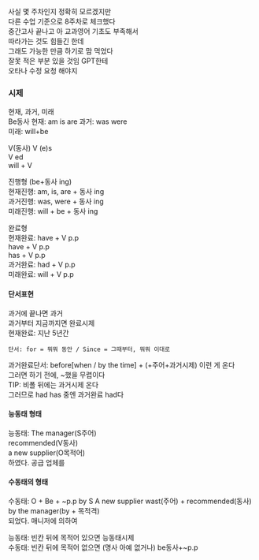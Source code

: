 사실 몇 주차인지 정확히 모르겠지만  
다른 수업 기준으로 8주차로 체크했다  
중간고사 끝나고 아 교과영어 기초도 부족해서  
따라가는 것도 힘들긴 한데  
그래도 가능한 만큼 하기로 맘 먹었다  
잘못 적은 부분 있을 것임 GPT한테  
오타나 수정 요청 해야지  
  
### 시제 
현재, 과거, 미래  
Be동사
현재: am is are 
과거: was were  
미래: will+be  

V(동사) 
V (e)s  
V ed  
will + V  

진행형 (be+동사 ing)  
현재진행: am, is, are + 동사 ing  
과거진행: was, were + 동사 ing  
미래진행: will + be + 동사 ing  
  
완료형  
현재완료: have + V p.p  
have + V p.p  
has + V p.p  
과거완료: had + V p.p  
미래완료: will + V p.p  
  
#### 단서표현 
과거에 끝나면 과거  
과거부터 지금까지면 완료시제  
현재완료: 지난 5년간  
  
```
단서: for = 뭐뭐 동안 / Since = 그때부터, 뭐뭐 이대로  
```
과거완료단서: before[when / by the time] + (+주어+과거시제) 이런 게 온다  
그러면 하기 전에, ~했을 무렵이다  
TIP: 비폴 뒤에는 과거시제 온다  
그러므로 had has 중엔 과거완료 had다  
  
#### 능동태 형태 
능동태: 
The manager(S주어)  
recommended(V동사)  
a new supplier(O목적어)  
하였다. 공급 업체를  
  
#### 수동태의 형태 
수동태: O + Be + ~p.p by S
A new supplier wast(주어) + recommended(동사)  by the manager(by + 목적격)  
되었다. 매니저에 의하여  
  
능동태: 빈칸 뒤에 목적어 있으면 능동태시제  
수동태: 빈칸 뒤에 목적어 없으면 
(명사 아예 없거나) be동사+~p.p  
  

